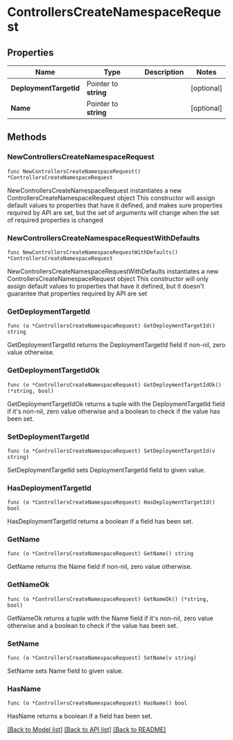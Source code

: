 # ControllersCreateNamespaceRequest

## Properties

Name | Type | Description | Notes
------------ | ------------- | ------------- | -------------
**DeploymentTargetId** | Pointer to **string** |  | [optional] 
**Name** | Pointer to **string** |  | [optional] 

## Methods

### NewControllersCreateNamespaceRequest

`func NewControllersCreateNamespaceRequest() *ControllersCreateNamespaceRequest`

NewControllersCreateNamespaceRequest instantiates a new ControllersCreateNamespaceRequest object
This constructor will assign default values to properties that have it defined,
and makes sure properties required by API are set, but the set of arguments
will change when the set of required properties is changed

### NewControllersCreateNamespaceRequestWithDefaults

`func NewControllersCreateNamespaceRequestWithDefaults() *ControllersCreateNamespaceRequest`

NewControllersCreateNamespaceRequestWithDefaults instantiates a new ControllersCreateNamespaceRequest object
This constructor will only assign default values to properties that have it defined,
but it doesn't guarantee that properties required by API are set

### GetDeploymentTargetId

`func (o *ControllersCreateNamespaceRequest) GetDeploymentTargetId() string`

GetDeploymentTargetId returns the DeploymentTargetId field if non-nil, zero value otherwise.

### GetDeploymentTargetIdOk

`func (o *ControllersCreateNamespaceRequest) GetDeploymentTargetIdOk() (*string, bool)`

GetDeploymentTargetIdOk returns a tuple with the DeploymentTargetId field if it's non-nil, zero value otherwise
and a boolean to check if the value has been set.

### SetDeploymentTargetId

`func (o *ControllersCreateNamespaceRequest) SetDeploymentTargetId(v string)`

SetDeploymentTargetId sets DeploymentTargetId field to given value.

### HasDeploymentTargetId

`func (o *ControllersCreateNamespaceRequest) HasDeploymentTargetId() bool`

HasDeploymentTargetId returns a boolean if a field has been set.

### GetName

`func (o *ControllersCreateNamespaceRequest) GetName() string`

GetName returns the Name field if non-nil, zero value otherwise.

### GetNameOk

`func (o *ControllersCreateNamespaceRequest) GetNameOk() (*string, bool)`

GetNameOk returns a tuple with the Name field if it's non-nil, zero value otherwise
and a boolean to check if the value has been set.

### SetName

`func (o *ControllersCreateNamespaceRequest) SetName(v string)`

SetName sets Name field to given value.

### HasName

`func (o *ControllersCreateNamespaceRequest) HasName() bool`

HasName returns a boolean if a field has been set.


[[Back to Model list]](../README.md#documentation-for-models) [[Back to API list]](../README.md#documentation-for-api-endpoints) [[Back to README]](../README.md)


